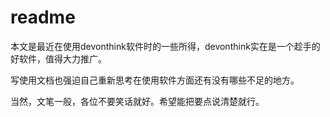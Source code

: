 # readme

本文是最近在使用devonthink软件时的一些所得，devonthink实在是一个趁手的好软件，值得大力推广。

写使用文档也强迫自己重新思考在使用软件方面还有没有哪些不足的地方。

当然，文笔一般，各位不要笑话就好。希望能把要点说清楚就行。

